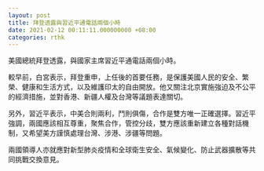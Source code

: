 ```yaml
---
layout: post
title: 拜登透露與習近平通電話兩個小時
date: 2021-02-12 00:11:11.000000000 +08:00
categories: rthk
---
```


美國總統拜登透露，與國家主席習近平通電話兩個小時。

較早前，白宮表示，拜登重申，上任後的首要任務，是保護美國人民的安全、繁榮、健康和生活方式，以及維護印太的自由開放。他又關注北京實施強迫及不公平的經濟措施，並對香港、新疆人權及台灣等議題表達關切。

另外，習近平表示，中美合則兩利，鬥則俱傷，合作是雙方唯一正確選擇。習近平強調，兩國應該相互尊重，聚焦合作，管控分歧，雙方應該重新建立各種對話機制，又希望美方謹慎處理台灣、涉港、涉疆等問題。

兩國領導人亦就應對新型肺炎疫情和全球衛生安全、氣候變化、防止武器擴散等共同挑戰交換意見。
